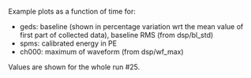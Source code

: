 Example plots as a function of time for:
- geds: baseline (shown in percentage variation wrt the mean value of first part of collected data), baseline RMS (from dsp/bl_std)
- spms: calibrated energy in PE
- ch000: maximum of waveform (from dsp/wf_max) 

Values are shown for the whole run #25.
